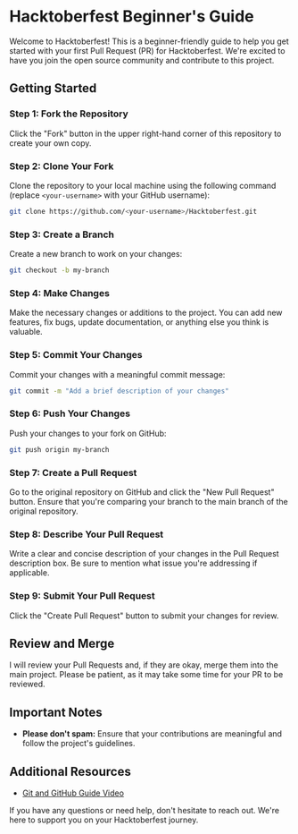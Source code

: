 # Hacktoberfest Beginner's Guide

Welcome to Hacktoberfest! This is a beginner-friendly guide to help you get started with your first Pull Request (PR) for Hacktoberfest. We're excited to have you join the open source community and contribute to this project.

## Getting Started

### Step 1: Fork the Repository

Click the "Fork" button in the upper right-hand corner of this repository to create your own copy.

### Step 2: Clone Your Fork

Clone the repository to your local machine using the following command (replace `<your-username>` with your GitHub username):

```bash
git clone https://github.com/<your-username>/Hacktoberfest.git
```

### Step 3: Create a Branch

Create a new branch to work on your changes:

```bash
git checkout -b my-branch
```

### Step 4: Make Changes

Make the necessary changes or additions to the project. You can add new features, fix bugs, update documentation, or anything else you think is valuable.

### Step 5: Commit Your Changes

Commit your changes with a meaningful commit message:

```bash
git commit -m "Add a brief description of your changes"
```

### Step 6: Push Your Changes

Push your changes to your fork on GitHub:

```bash
git push origin my-branch
```

### Step 7: Create a Pull Request

Go to the original repository on GitHub and click the "New Pull Request" button. Ensure that you're comparing your branch to the main branch of the original repository.

### Step 8: Describe Your Pull Request

Write a clear and concise description of your changes in the Pull Request description box. Be sure to mention what issue you're addressing if applicable.

### Step 9: Submit Your Pull Request

Click the "Create Pull Request" button to submit your changes for review.

## Review and Merge

I will review your Pull Requests and, if they are okay, merge them into the main project. Please be patient, as it may take some time for your PR to be reviewed.

## Important Notes

- **Please don't spam:** Ensure that your contributions are meaningful and follow the project's guidelines.

## Additional Resources

- [Git and GitHub Guide Video](https://youtu.be/h-LgFUiK_UM)



If you have any questions or need help, don't hesitate to reach out. We're here to support you on your Hacktoberfest journey.
